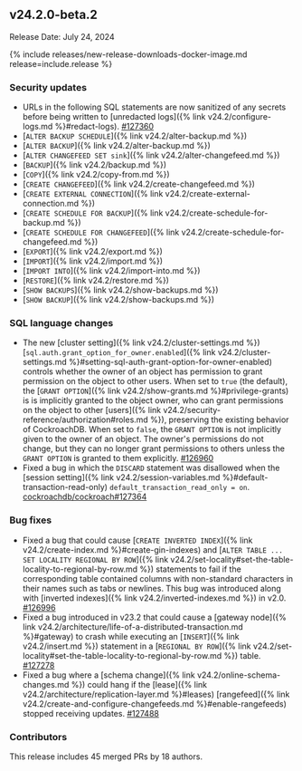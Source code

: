 ## v24.2.0-beta.2

Release Date: July 24, 2024

{% include releases/new-release-downloads-docker-image.md release=include.release %}

<h3 id="v24-2-0-beta-2-security-updates">Security updates</h3>

- URLs in the following SQL statements are now sanitized of any secrets before being written to [unredacted logs]({% link v24.2/configure-logs.md %}#redact-logs). [#127360][#127360]
- [`ALTER BACKUP SCHEDULE`]({% link v24.2/alter-backup.md %})
- [`ALTER BACKUP`]({% link v24.2/alter-backup.md %})
- [`ALTER CHANGEFEED SET sink`]({% link v24.2/alter-changefeed.md %})
- [`BACKUP`]({% link v24.2/backup.md %})
- [`COPY`]({% link v24.2/copy-from.md %})
- [`CREATE CHANGEFEED`]({% link v24.2/create-changefeed.md %})
- [`CREATE EXTERNAL CONNECTION`]({% link v24.2/create-external-connection.md %})
- [`CREATE SCHEDULE FOR BACKUP`]({% link v24.2/create-schedule-for-backup.md %})
- [`CREATE SCHEDULE FOR CHANGEFEED`]({% link v24.2/create-schedule-for-changefeed.md %})
- [`EXPORT`]({% link v24.2/export.md %})
- [`IMPORT`]({% link v24.2/import.md %})
- [`IMPORT INTO`]({% link v24.2/import-into.md %})
- [`RESTORE`]({% link v24.2/restore.md %})
- [`SHOW BACKUPS`]({% link v24.2/show-backups.md %})
- [`SHOW BACKUP`]({% link v24.2/show-backups.md %})

<h3 id="v24-2-0-beta-2-sql-language-changes">SQL language changes</h3>

- The new [cluster setting]({% link v24.2/cluster-settings.md %}) [`sql.auth.grant_option_for_owner.enabled`]({% link v24.2/cluster-settings.md %}#setting-sql-auth-grant-option-for-owner-enabled) controls whether the owner of an object has permission to grant permission on the object to other users. When set to `true` (the default), the [`GRANT OPTION`]({% link v24.2/show-grants.md %}#privilege-grants) is is implicitly granted to the object owner, who can grant permissions on the object to other [users]({% link v24.2/security-reference/authorization#roles.md %}), preserving the existing behavior of CockroachDB. When set to `false`, the `GRANT OPTION` is not implicitly given to the owner of an object. The owner's permissions do not change, but they can no longer grant permissions to others unless the `GRANT OPTION` is granted to them explicitly.  [#126960][#126960]
- Fixed a bug in which the `DISCARD` statement was disallowed when the [session setting]({% link v24.2/session-variables.md %}#default-transaction-read-only) `default_transaction_read_only = on`. [cockroachdb/cockroach#127364][#127364]

<h3 id="v24-2-0-beta-2-bug-fixes">Bug fixes</h3>

- Fixed a bug that could cause [`CREATE INVERTED INDEX`]({% link v24.2/create-index.md %}#create-gin-indexes) and [`ALTER TABLE ... SET LOCALITY REGIONAL BY ROW`]({% link v24.2/set-locality#set-the-table-locality-to-regional-by-row.md %}) statements to fail if the corresponding table contained columns with non-standard characters in their names such as tabs or newlines. This bug was introduced along with [inverted indexes]({% link v24.2/inverted-indexes.md %}) in v2.0. [#126996][#126996]
- Fixed a bug introduced in v23.2 that could cause a [gateway node]({% link v24.2/architecture/life-of-a-distributed-transaction.md %}#gateway) to crash while executing an [`INSERT`]({% link v24.2/insert.md %}) statement in a [`REGIONAL BY ROW`]({% link v24.2/set-locality#set-the-table-locality-to-regional-by-row.md %}) table. [#127278][#127278]
- Fixed a bug where a [schema change]({% link v24.2/online-schema-changes.md %}) could hang if the [lease]({% link v24.2/architecture/replication-layer.md %}#leases) [rangefeed]({% link v24.2/create-and-configure-changefeeds.md %}#enable-rangefeeds) stopped receiving updates. [#127488][#127488]

<div class="release-note-contributors" markdown="1">

<h3 id="v24-2-0-beta-2-contributors">Contributors</h3>

This release includes 45 merged PRs by 18 authors.

</div>

[#126960]: https://github.com/cockroachdb/cockroach/pull/126960
[#126996]: https://github.com/cockroachdb/cockroach/pull/126996
[#127278]: https://github.com/cockroachdb/cockroach/pull/127278
[#127360]: https://github.com/cockroachdb/cockroach/pull/127360
[#127364]: https://github.com/cockroachdb/cockroach/pull/127364
[#127392]: https://github.com/cockroachdb/cockroach/pull/127392
[#127488]: https://github.com/cockroachdb/cockroach/pull/127488
